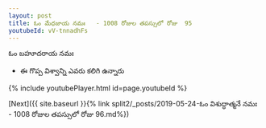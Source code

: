```yaml
---
layout: post
title: ఓం మేధజాయ నమః   - 1008 రోజుల తపస్సులో రోజు  95
youtubeId: vV-tnnadhFs
---
```

 
 
 ఓం బహూదరాయ నమః  
 
 -  ఈ గొప్ప విశ్వాన్ని ఎవరు కలిగి ఉన్నారు 
 
  
 
  
 
 
 
 
 
 


{% include youtubePlayer.html id=page.youtubeId %}
 
[Next]({{ site.baseurl }}{% link  split2/_posts/2019-05-24-ఓం విశుద్ధాత్మనే నమః    - 1008 రోజుల తపస్సులో రోజు  96.md%})
 
